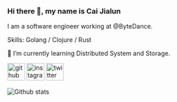 ### Hi there 👋, my name is Cai Jialun
I am a software engineer working at @ByteDance.

Skills: Golang / Clojure / Rust

🌱 I’m currently learning Distributed System and Storage. 

[<img src='https://cdn.jsdelivr.net/npm/simple-icons@3.0.1/icons/github.svg' alt='github' height='40'>](https://github.com/luncj)  [<img src='https://cdn.jsdelivr.net/npm/simple-icons@3.0.1/icons/instagram.svg' alt='instagram' height='40'>](https://www.instagram.com/jialun.tsai/)  [<img src='https://cdn.jsdelivr.net/npm/simple-icons@3.0.1/icons/twitter.svg' alt='twitter' height='40'>](https://twitter.com/JialunTsai)  

![Github stats](https://github-readme-stats.vercel.app/api?username=luncj&show_icons=true)
